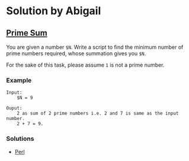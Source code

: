 # Solution by Abigail

## [Prime Sum](https://perlweeklychallenge.org/blog/perl-weekly-challenge-076/#TASK1)

You are given a number `$N`. Write a script to find the minimum number
of prime numbers required, whose summation gives you `$N`.

For the sake of this task, please assume `1` is not a prime number.

### Example
~~~~
Input:
    $N = 9

Ouput:
    2 as sum of 2 prime numbers i.e. 2 and 7 is same as the input number.
    2 + 7 = 9.
~~~~

### Solutions
* [Perl](perl/ch-1.c)
